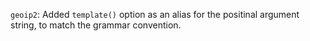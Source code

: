 `geoip2`: Added `template()` option as an alias for the positinal argument string, to match the grammar convention.